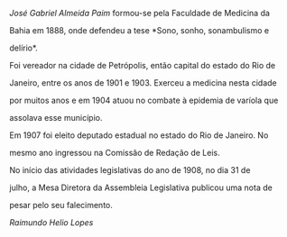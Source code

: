 

*José Gabriel Almeida Paim* formou-se pela Faculdade de Medicina da

Bahia em 1888, onde defendeu a tese *Sono, sonho, sonambulismo e

delírio*.



Foi vereador na cidade de Petrópolis, então capital do estado do Rio de

Janeiro, entre os anos de 1901 e 1903. Exerceu a medicina nesta cidade

por muitos anos e em 1904 atuou no combate à epidemia de varíola que

assolava esse município.



Em 1907 foi eleito deputado estadual no estado do Rio de Janeiro. No

mesmo ano ingressou na Comissão de Redação de Leis.



No início das atividades legislativas do ano de 1908, no dia 31 de

julho, a Mesa Diretora da Assembleia Legislativa publicou uma nota de

pesar pelo seu falecimento.



*Raimundo Helio Lopes*



